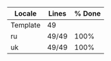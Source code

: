 |  Locale  |  Lines  | % Done|
|----------|---------|-------|
| Template |      49 |       |
| ru       |   49/49 |  100% |
| uk       |   49/49 |  100% |
